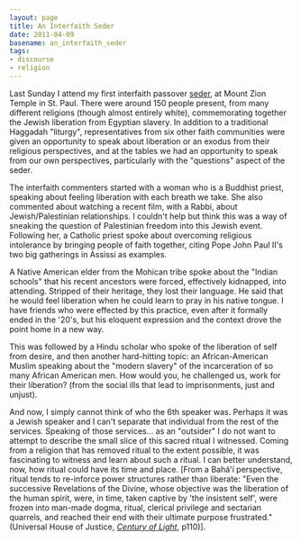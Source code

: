 ```yaml
---
layout: page
title: An Interfaith Seder
date: 2011-04-09
basename: an_interfaith_seder
tags:
- discourse
- religion
---
```


Last Sunday I  attend my first interfaith passover <a
href="http://en.wikipedia.org/wiki/Passover_Seder">seder</a>, at Mount Zion
Temple in St. Paul. There were around 150 people present, from many different
religions (though almost entirely white), commemorating together the Jewish
liberation from Egyptian slavery. In addition to a traditional Haggadah
"liturgy", representatives from six other faith communities were given an
opportunity to speak about liberation or an exodus from their religious
perspectives, and at the tables we had an opportunity to speak from our own
perspectives, particularly with the "questions" aspect of the seder.

<!--more-->

The interfaith commenters started with a woman who is a Buddhist priest,
speaking about feeling liberation with each breath we take. She also commented
about watching a recent film, with a Rabbi, about Jewish/Palestinian
relationships. I couldn't help but think this was a way of sneaking the question
of Palestinian freedom into this Jewish event. Following her, a Catholic priest
spoke about overcoming religious intolerance by bringing people of faith
together, citing Pope John Paul II's two big gatherings in Assissi as examples.

A Native American elder from the Mohican tribe spoke about the "Indian schools"
that his recent ancestors were forced, effectively kidnapped, into attending.
Stripped of their heritage, they lost their language. He said that he would feel
liberation when he could learn to pray in his native tongue. I have friends who
were effected by this practice, even after it formally ended in the '20's, but
his eloquent expression and the context drove the point home in a new way.

This was followed by a Hindu scholar who spoke of the liberation of self from
desire, and then another hard-hitting topic: an African-American Muslim speaking
about the "modern slavery" of the incarceration of so many African American men.
How would you, he challenged us, work for their liberation? (from the social
ills that lead to imprisonments, just and unjust).

And now, I simply cannot think of who the 6th speaker was. Perhaps it was a
Jewish speaker and I can't separate that individual from the rest of the
services. Speaking of those services&hellip; as an "outsider" I do not want to
attempt to describe the small slice of this sacred ritual I witnessed. Coming
from a religion that has removed ritual to the extent possible, it was
fascinating to witness and learn about such a ritual. I can better understand,
now, how ritual could have its time and place. [From a Bah&aacute;'&iacute;
perspective, ritual tends to re-inforce power structures rather than liberate:
"Even the successive Revelations of the Divine, whose objective was the
liberation of the human spirit, were, in time, taken captive by 'the insistent
self', were frozen into man-made dogma, ritual, clerical privilege and sectarian
quarrels, and reached their end with their ultimate purpose frustrated."
(Universal House of Justice, _<a
href="http://reference.bahai.org/en/t/bic/COL/col-11.html">Century of
Light</a>_, p110)].
